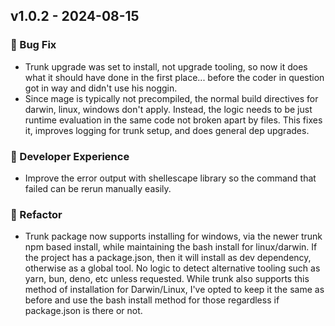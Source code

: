 ## v1.0.2 - 2024-08-15


### 🐛 Bug Fix

- Trunk upgrade was set to install, not upgrade tooling, so now it does what it should have done in the first place... before the coder in question got in way and didn't use his noggin.
- Since mage is typically not precompiled, the normal build directives for darwin, linux, windows don't apply. Instead, the logic needs to be just runtime evaluation in the same code not broken apart by files.
This fixes it, improves logging for trunk setup, and does general dep upgrades.

### 🔨 Developer Experience

- Improve the error output with shellescape library so the command that failed can be rerun manually easily.

### 🔨 Refactor

- Trunk package now supports installing for windows, via the newer trunk npm based install, while maintaining the bash install for linux/darwin.
If the project has a package.json, then it will install as dev dependency, otherwise as a global tool.
No logic to detect alternative tooling such as yarn, bun, deno, etc unless requested.
While trunk also supports this method of installation for Darwin/Linux, I've opted to keep it the same as before and use the bash install method for those regardless if package.json is there or not.